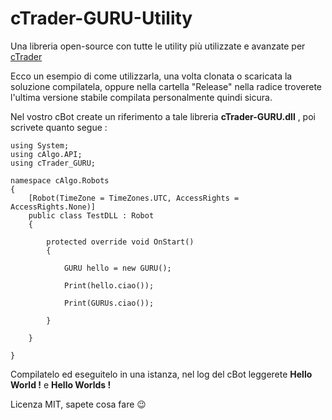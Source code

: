 # cTrader-GURU-Utility
Una libreria open-source con tutte le utility più utilizzate e avanzate per [cTrader](https://buff.ly/2G7fnkN)

Ecco un esempio di come utilizzarla, una volta clonata o scaricata la soluzione compilatela, oppure nella cartella "Release" nella radice troverete l'ultima versione stabile compilata personalmente quindi sicura.

Nel vostro cBot create un riferimento a tale libreria **cTrader-GURU.dll** , poi scrivete quanto segue :

    using System;  
    using cAlgo.API;  
    using cTrader_GURU;  
      
    namespace cAlgo.Robots  
    {  
	    [Robot(TimeZone = TimeZones.UTC, AccessRights = AccessRights.None)]  
	    public class TestDLL : Robot  
	    {  
	      
		    protected override void OnStart()  
		    {  
		      
			    GURU hello = new GURU();  
			      
			    Print(hello.ciao());  
			      
			    Print(GURUs.ciao());  
		      
		    }  
	      
	    }  
      
    }

Compilatelo ed eseguitelo in una istanza, nel log del cBot leggerete **Hello World !** e **Hello Worlds !**

Licenza MIT, sapete cosa fare 😉
